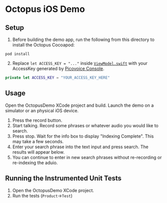 # Octopus iOS Demo

## Setup

1. Before building the demo app, run the following from this directory to install the Octopus Cocoapod:
```console
pod install
```
2. Replace `let ACCESS_KEY = "..."` inside [`ViewModel.swift`](/demo/ios/OctopusDemo/OctopusDemo/ViewModel.swift) with your AccessKey generated by [Picovoice Console](https://picovoice.ai/console/).
```swift
private let ACCESS_KEY = "YOUR_ACCESS_KEY_HERE"
```

## Usage
Open the OctopusDemo XCode project and build. Launch the demo on a simulator or an physical iOS device.

1. Press the record button.
2. Start talking. Record some phrases or whatever audio you would like to search.
3. Press stop. Wait for the info box to display "Indexing Complete". This may take a few seconds.
4. Enter your search phrase into the text input and press search. The results will appear below.
5. You can continue to enter in new search phrases without re-recording or re-indexing the aduio.


## Running the Instrumented Unit Tests
1. Open the OctopusDemo XCode project.
2. Run the tests (`Product`->`Test`)
